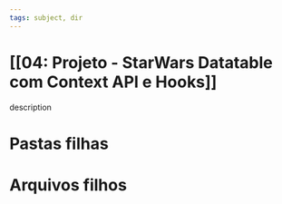 ```yaml
---
tags: subject, dir
---
```


# [[04: Projeto - StarWars Datatable com Context API e Hooks]]

description

# Pastas filhas



# Arquivos filhos


